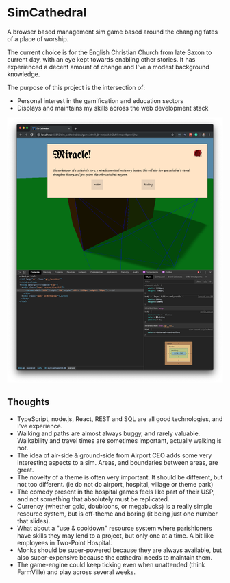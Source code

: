 SimCathedral
==
A browser based management sim game based around the changing fates of a place of worship.

The current choice is for the English Christian Church from late Saxon to current day, with an eye kept towards enabling other stories.  It has experienced a decent amount of change and I've a modest background knowledge.

The purpose of this project is the intersection of:
 * Personal interest in the gamification and education sectors
 * Displays and maintains my skills across the web development stack
 
![A dialogue modal in vague olde-style with two cubes behind](docs/screenshot-2019-10-21.png)

Thoughts
--
* TypeScript, node.js, React, REST and SQL are all good technologies, and I've experience.
* Walking and paths are almost always buggy, and rarely valuable.  Walkability and travel times are sometimes important, actually walking is not.
* The idea of air-side & ground-side from Airport CEO adds some very interesting aspects to a sim.  Areas, and boundaries between areas, are great.
* The novelty of a theme is often very important. It should be different, but not too different. (ie do not do airport, hospital, village or theme park)
* The comedy present in the hospital games feels like part of their USP, and not something that absolutely must be replicated.
* Currency (whether gold, doubloons, or megabucks) is a really simple resource system, but is off-theme and boring (it being just one number that slides).
* What about a "use & cooldown" resource system where parishioners have skills they may lend to a project, but only one at a time. A bit like employees in Two-Point Hospital.
* Monks should be super-powered because they are always available, but also super-expensive because the cathedral needs to maintain them.
* The game-engine could keep ticking even when unattended (think FarmVille) and play across several weeks.
